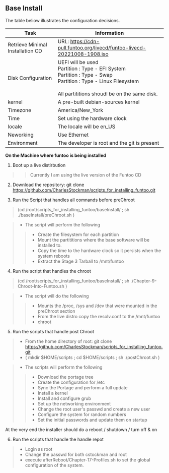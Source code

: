 ## Base Install

The table beliow illustrates the configuration decisions.

Task | Information
-----|------------
Retrieve Minimal Installation CD | URL: https://cdn-pull.funtoo.org/livecd/funtoo-livecd-20221008-1908.iso<br/>
Disk Configuration | UEFI will be used <br/> Partition : Type - EFI System <br/> Partition : Type - Swap <br/> Partition : Type - Linux Filesystem <br/><br/> All partititions shoudl be on the same disk.
kernel | A pre-built debian-sources kernel 
Timezone | America/New_York
Time     | Set using the hardware clock
locale | The locale will be en_US
Neworking | Use Ethernet
Environment | The developer is root and the git is present

**On the Machine where funtoo is being installed** 

1. Boot up a live distirbution
>>Currently I am using the live version of the Funtoo CD

2. Download the repository: git clone https://github.com/CharlesStockman/scripts_for_installing_funtoo.git

3. Run the Script that handles all comnands before preChroot
> (cd /root/scripts_for_installing_funtoo/baseInstall/ ; sh ./baseInstall/preChroot.sh )

> * The script will perform the following
>> * Create the filesystem for each partition
>> * Mount the partititions where the base software will be installed to.
>> * Copy the time to the hardware clock so it persists when the system reboots
>> * Extract the Stage 3 Tarball to /mnt/funtoo 
   
4. Run the script that handles the chroot
> (cd /root/scripts_for_installing_funtoo/baseInstall/ ; sh ./Chapter-9-Chroot-Into-Funtoo.sh ) 

> * The script will do the following
>> * Mounts the /proc, /sys and /dev that were mounted in the preChroot section
>> * From the live distro copy the resolv.conf to the /mnt/funtoo
>> * chroot
   
5. Run the scripts that handle post Chroot
> * From the home directory of root: git clone https://github.com/CharlesStockman/scripts_for_installing_funtoo.git 
> * ( mkdir $HOME/scripts ; cd $HOME/scripts ; sh ./postChroot.sh )
   
> * The scripts will perform the following
>> * Download the portage tree
>> * Create the configuration for /etc
>> * Sync the Portage and perform a full update
>> * Install a kernel
>> * Install and configure grub
>> * Set up the networking environment
>> * Change the root user's passwd and create a new user
>> * Configure the system for random numbers
>> * Set the initial passwords and update them on startup

At the very end the installer should do a reboot / shutdown / turn off & on

6. Run the scripts that handle the handle repot
> * Login as root<br>
> * Change the passwd for both cstockman and root
> * execute afterReboot/Chapter-17-Profiles.sh to set the global configuration of the system.
